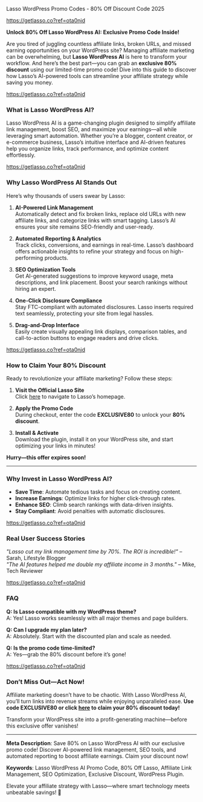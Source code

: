 Lasso WordPress Promo Codes - 80% Off Discount Code  2025

https://getlasso.co?ref=ota0njd

**Unlock 80% Off Lasso WordPress AI: Exclusive Promo Code Inside!**  

Are you tired of juggling countless affiliate links, broken URLs, and missed earning opportunities on your WordPress site? Managing affiliate marketing can be overwhelming, but **Lasso WordPress AI** is here to transform your workflow. And here’s the best part—you can grab an **exclusive 80% discount** using our limited-time promo code! Dive into this guide to discover how Lasso’s AI-powered tools can streamline your affiliate strategy while saving you money.  

https://getlasso.co?ref=ota0njd

### **What is Lasso WordPress AI?**  
Lasso WordPress AI is a game-changing plugin designed to simplify affiliate link management, boost SEO, and maximize your earnings—all while leveraging smart automation. Whether you’re a blogger, content creator, or e-commerce business, Lasso’s intuitive interface and AI-driven features help you organize links, track performance, and optimize content effortlessly.  

https://getlasso.co?ref=ota0njd

### **Why Lasso WordPress AI Stands Out**  
Here’s why thousands of users swear by Lasso:  

1. **AI-Powered Link Management**  
   Automatically detect and fix broken links, replace old URLs with new affiliate links, and categorize links with smart tagging. Lasso’s AI ensures your site remains SEO-friendly and user-ready.  

2. **Automated Reporting & Analytics**  
   Track clicks, conversions, and earnings in real-time. Lasso’s dashboard offers actionable insights to refine your strategy and focus on high-performing products.  

3. **SEO Optimization Tools**  
   Get AI-generated suggestions to improve keyword usage, meta descriptions, and link placement. Boost your search rankings without hiring an expert.  

4. **One-Click Disclosure Compliance**  
   Stay FTC-compliant with automated disclosures. Lasso inserts required text seamlessly, protecting your site from legal hassles.  

5. **Drag-and-Drop Interface**  
   Easily create visually appealing link displays, comparison tables, and call-to-action buttons to engage readers and drive clicks.  

https://getlasso.co?ref=ota0njd

### **How to Claim Your 80% Discount**  
Ready to revolutionize your affiliate marketing? Follow these steps:  

1. **Visit the Official Lasso Site**  
   Click [here](https://getlasso.co?ref=ota0njd) to navigate to Lasso’s homepage.  

2. **Apply the Promo Code**  
   During checkout, enter the code **EXCLUSIVE80** to unlock your **80% discount**.  

3. **Install & Activate**  
   Download the plugin, install it on your WordPress site, and start optimizing your links in minutes!  

**Hurry—this offer expires soon!**  

---

### **Why Invest in Lasso WordPress AI?**  
- **Save Time**: Automate tedious tasks and focus on creating content.  
- **Increase Earnings**: Optimize links for higher click-through rates.  
- **Enhance SEO**: Climb search rankings with data-driven insights.  
- **Stay Compliant**: Avoid penalties with automatic disclosures.  

https://getlasso.co?ref=ota0njd

### **Real User Success Stories**  
*"Lasso cut my link management time by 70%. The ROI is incredible!"* – Sarah, Lifestyle Blogger  
*"The AI features helped me double my affiliate income in 3 months."* – Mike, Tech Reviewer  

https://getlasso.co?ref=ota0njd

### **FAQ**  
**Q: Is Lasso compatible with my WordPress theme?**  
A: Yes! Lasso works seamlessly with all major themes and page builders.  

**Q: Can I upgrade my plan later?**  
A: Absolutely. Start with the discounted plan and scale as needed.  

**Q: Is the promo code time-limited?**  
A: Yes—grab the 80% discount before it’s gone!  

https://getlasso.co?ref=ota0njd

### **Don’t Miss Out—Act Now!**  
Affiliate marketing doesn’t have to be chaotic. With Lasso WordPress AI, you’ll turn links into revenue streams while enjoying unparalleled ease. **Use code EXCLUSIVE80 or click [here](https://getlasso.co?ref=ota0njd) to claim your 80% discount today!**  

Transform your WordPress site into a profit-generating machine—before this exclusive offer vanishes!  

---  
**Meta Description**: Save 80% on Lasso WordPress AI with our exclusive promo code! Discover AI-powered link management, SEO tools, and automated reporting to boost affiliate earnings. Claim your discount now!  

**Keywords**: Lasso WordPress AI Promo Code, 80% Off Lasso, Affiliate Link Management, SEO Optimization, Exclusive Discount, WordPress Plugin.  

Elevate your affiliate strategy with Lasso—where smart technology meets unbeatable savings! 🚀
